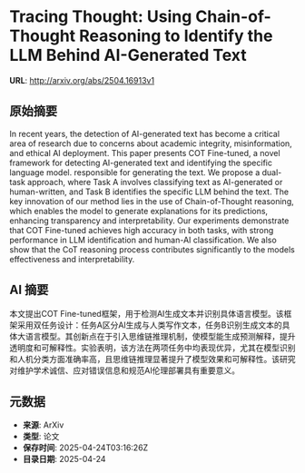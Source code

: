# Tracing Thought: Using Chain-of-Thought Reasoning to Identify the LLM Behind AI-Generated Text

**URL**: http://arxiv.org/abs/2504.16913v1

## 原始摘要

In recent years, the detection of AI-generated text has become a critical
area of research due to concerns about academic integrity, misinformation, and
ethical AI deployment. This paper presents COT Fine-tuned, a novel framework
for detecting AI-generated text and identifying the specific language model.
responsible for generating the text. We propose a dual-task approach, where
Task A involves classifying text as AI-generated or human-written, and Task B
identifies the specific LLM behind the text. The key innovation of our method
lies in the use of Chain-of-Thought reasoning, which enables the model to
generate explanations for its predictions, enhancing transparency and
interpretability. Our experiments demonstrate that COT Fine-tuned achieves high
accuracy in both tasks, with strong performance in LLM identification and
human-AI classification. We also show that the CoT reasoning process
contributes significantly to the models effectiveness and interpretability.


## AI 摘要

本文提出COT Fine-tuned框架，用于检测AI生成文本并识别具体语言模型。该框架采用双任务设计：任务A区分AI生成与人类写作文本，任务B识别生成文本的具体大语言模型。其创新点在于引入思维链推理机制，使模型能生成预测解释，提升透明度和可解释性。实验表明，该方法在两项任务中均表现优异，尤其在模型识别和人机分类方面准确率高，且思维链推理显著提升了模型效果和可解释性。该研究对维护学术诚信、应对错误信息和规范AI伦理部署具有重要意义。

## 元数据

- **来源**: ArXiv
- **类型**: 论文
- **保存时间**: 2025-04-24T03:16:26Z
- **目录日期**: 2025-04-24
